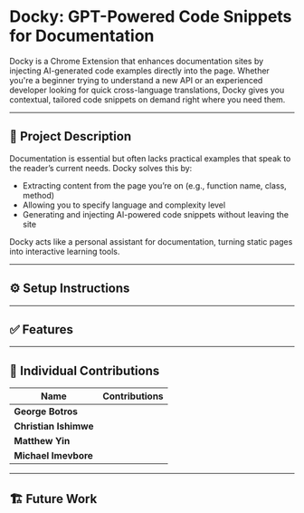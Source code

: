 # Docky: GPT-Powered Code Snippets for Documentation

Docky is a Chrome Extension that enhances documentation sites by injecting AI-generated code examples directly into the page. Whether you're a beginner trying to understand a new API or an experienced developer looking for quick cross-language translations, Docky gives you contextual, tailored code snippets on demand right where you need them.

---

## 🚀 Project Description

Documentation is essential but often lacks practical examples that speak to the reader’s current needs. Docky solves this by:

- Extracting content from the page you’re on (e.g., function name, class, method)
- Allowing you to specify language and complexity level
- Generating and injecting AI-powered code snippets without leaving the site

Docky acts like a personal assistant for documentation, turning static pages into interactive learning tools.

---

## ⚙️ Setup Instructions

---

## ✅ Features

---

## 👥 Individual Contributions

| Name              | Contributions |
|-------------------|---------------|
| **George Botros** |  |
| **Christian Ishimwe** |  |
| **Matthew Yin** |  |
| **Michael Imevbore** |  |

---

## 🏗️ Future Work
